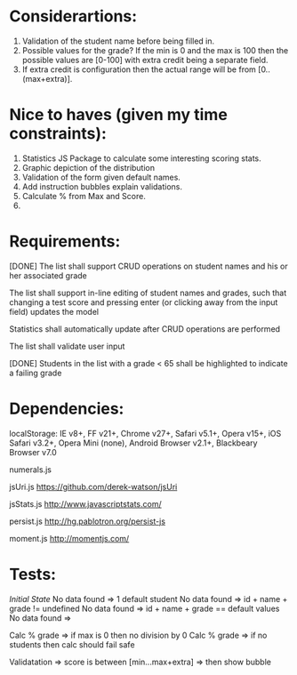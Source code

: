 Considerartions:
================

1. Validation of the student name before being filled in.
2. Possible values for the grade?  If the min is 0 and the max is 100
then the possible values are [0-100] with extra credit being a separate field.
3. If extra credit is configuration then the actual range will be from
[0..(max+extra)].

Nice to haves (given my time constraints):
==========================================
1. Statistics JS Package to calculate some interesting scoring stats.
2. Graphic depiction of the distribution
3. Validation of the form given default names.
4. Add instruction bubbles explain validations.
5. Calculate % from Max and Score.
6. 

Requirements:
=============
[DONE] The list shall support CRUD operations on student names and his or her associated grade

The list shall support in-line editing of student names and grades, such that changing a test score and pressing enter (or clicking away from the input field) updates the model

Statistics shall automatically update after CRUD operations are performed

The list shall validate user input

[DONE] Students in the list with a grade < 65 shall be highlighted to indicate a failing grade

Dependencies:
=============
localStorage:
	IE v8+, FF v21+, Chrome v27+, Safari v5.1+, Opera v15+, iOS Safari v3.2+,
	Opera Mini (none), Android Browser v2.1+, Blackbeary Browser v7.0

numerals.js

jsUri.js
https://github.com/derek-watson/jsUri

jsStats.js
http://www.javascriptstats.com/

persist.js
http://hg.pablotron.org/persist-js

moment.js
http://momentjs.com/

Tests:
======

_Initial State_
No data found => 1 default student
No data found => id + name + grade != undefined
No data found => id + name + grade == default values
No data found => 

Calc % grade => if max is 0 then no division by 0
Calc % grade => if no students then calc should fail safe

Validatation => score is between [min...max+extra]
			=> then show bubble

